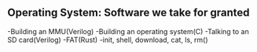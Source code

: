 ## Operating System: Software we take for granted

-Building an MMU(Verilog)
-Building an operating system(C)
-Talking to an SD card(Verilog)
-FAT(Rust)
-init, shell, download, cat, ls, rm()
